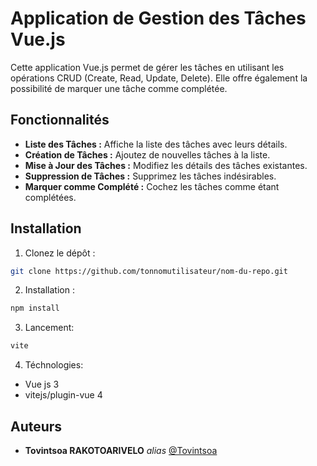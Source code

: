 # Application de Gestion des Tâches Vue.js

Cette application Vue.js permet de gérer les tâches en utilisant les opérations CRUD (Create, Read, Update, Delete). Elle offre également la possibilité de marquer une tâche comme complétée.

## Fonctionnalités

- **Liste des Tâches :** Affiche la liste des tâches avec leurs détails.
- **Création de Tâches :** Ajoutez de nouvelles tâches à la liste.
- **Mise à Jour des Tâches :** Modifiez les détails des tâches existantes.
- **Suppression de Tâches :** Supprimez les tâches indésirables.
- **Marquer comme Complété :** Cochez les tâches comme étant complétées.

## Installation

1. Clonez le dépôt :

```bash
git clone https://github.com/tonnomutilisateur/nom-du-repo.git
```

2. Installation :
```bash
npm install
```
3. Lancement:
```bash
vite
```
4. Téchnologies: 
- Vue js 3
-  vitejs/plugin-vue 4 

## Auteurs 
* **Tovintsoa RAKOTOARIVELO** _alias_ [@Tovintsoa](https://github.com/Tovintsoa)
